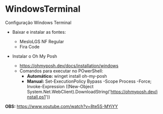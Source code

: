 # WindowsTerminal
Configuração Windows Terminal

- Baixar e instalar as fontes:
  - MesloLGS NF Regular
  - Fira Code

- Instalar o Oh My Posh
  - https://ohmyposh.dev/docs/installation/windows
  - Comandos para executar no POwerShell:
    - **Automático:** winget install oh-my-posh
    - **Manual:** Set-ExecutionPolicy Bypass -Scope Process -Force; Invoke-Expression ((New-Object System.Net.WebClient).DownloadString('https://ohmyposh.dev/install.ps1'))


**OBS:** https://www.youtube.com/watch?v=8te5S-MYiYY
